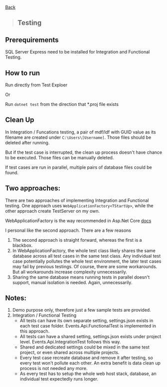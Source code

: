 [Back](../README.md)

> ## Testing 

## Prerequirements
	
SQL Server Express need to be installed for Integration and Functional Testing. 

## How to run

Run directly from Test Exploer

Or

Run `dotnet test` from the direction that *.proj file exists
	
	
## Clean Up

In Integration / Funcations testing, a pair of mdf/ldf with GUID value as its filename are created under `C:\Users\[Username]`. Those files should be deleted after running. 

But if the test case is interrupted, the clean up process doesn't have chance to be executed. Those files can be manually deleted.

If test cases are run in parallel, multiple pairs of database files could be found.


## Two approaches:

There are two approaches of implementing Integration and Functional testing. One approach uses `WebApplicationFactory<TStartUp>`, while the other approach create TestServer on my own. 

WebApplicationFactory is the way recommended in Asp.Net Core [docs](https://docs.microsoft.com/en-us/aspnet/core/test/integration-tests?view=aspnetcore-2.1)


I personal like the second approach. There are a few reasons
1. The second approach is straight forward, whereas the first is a blackbox.
2. In WebApplicationFactory, the whole test class likely shares the same database across all test cases in the same test class. Any individual test case potentially pollutes the whole test environment, the later test cases may fail by previous testings. Of course, there are some workarounds. But all workarounds increase complexity unnecessarily. 
3. Sharing the same database means running tests in parallel doesn't support, manual isolation is needed. Again, unnecessarily.


## Notes:

1. Demo purpose only, therefore just a few sample tests are provided.
2. Integration / Functional Testing  
	* All tests can have its own separate setting, settings.json exists in each test case folder. Events.Api.FunctionalTest is implemented in this approach.  
	* All tests can have a shared setting, settings.json exists under project level. Events.Api.IntegrationTest follows this way.  
	* Shared and dedicated settings could be mixed in the same test project, or even shared across multiple projects.  
	* Every test case recreate database and remove it after testing, so every test won't pollute each other. An extra benefit is data clean up process is not needed any more.   
	* As every test has to setup the whole web host stack, database, an individual test expectedly runs longer.  

